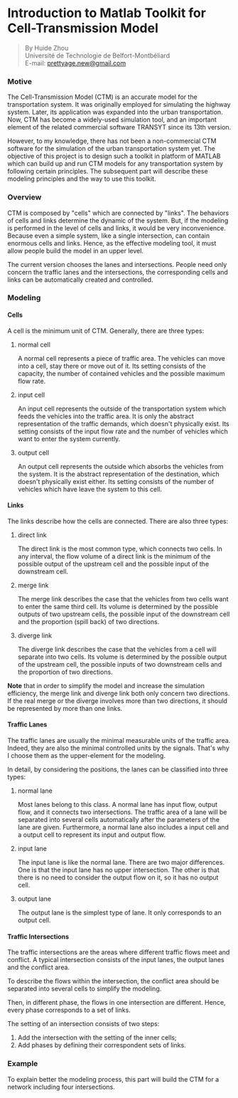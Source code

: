 # Introduction to Matlab Toolkit for Cell-Transmission Model
> By Huide Zhou  
> Université de Technologie de Belfort-Montbéliard  
> E-mail: prettyage.new@gmail.com

### Motive

The Cell-Transmission Model (CTM) is an accurate model for the transportation system. It was originally employed for simulating the highway system. Later, its application was expanded into the urban transportation. Now, CTM has become a widely-used simulation tool, and an important element of the related commercial software TRANSYT since its 13th version.

However, to my knowledge, there has not been a non-commercial CTM software for the simulation of the urban transportation system yet. The objective of this project is to design such a toolkit in platform of MATLAB which can build up and run CTM  models for any transportation system by following certain principles. The subsequent part will describe these modeling principles and the way to use this toolkit.

### Overview

CTM is composed by "cells" which are connected by "links". The behaviors of cells and links determine the dynamic of the system. But, if the modeling is performed in the level of cells and links, it would be very inconvenience. Because even a simple system, like a single intersection, can contain enormous cells and links. Hence, as the effective modeling tool, it must allow people build the model in an upper level.

The current version chooses the lanes and intersections. People need only concern the traffic lanes and the intersections, the corresponding cells and links can be automatically created and controlled.

### Modeling

#### Cells

A cell is the minimum unit of CTM. Generally, there are three types:

1. normal cell

    A normal cell represents a piece of traffic area. The vehicles can move into a cell, stay there or move out of it. Its setting consists of the capacity, the number of contained vehicles and the possible maximum flow rate.

2. input cell

    An input cell represents the outside of the transportation system which feeds the vehicles into the traffic area. It is only the abstract representation of the traffic demands, which doesn't physically exist. Its setting consists of the input flow rate and the number of vehicles which want to enter the system currently.

3. output cell

    An output cell represents the outside which absorbs the vehicles from the system. It is the abstract representation of the destination, which doesn't physically exist either. Its setting consists of the number of vehicles which have leave the system to this cell.

#### Links

The links describe how the cells are connected. There are also three types:

1. direct link

    The direct link is the most common type, which connects two cells. In any interval, the flow volume of a direct link is the minimum of the possible output of the upstream cell and the possible input of the downstream cell.

2. merge link

    The merge link describes the case that the vehicles from two cells want to enter the same third cell. Its volume is determined by the possible outputs of two upstream cells, the possible input of the downstream cell and the proportion (spill back) of two directions.

3. diverge link

    The diverge link describes the case that the vehicles from a cell will separate into two cells. Its volume is determined by the possible output of the upstream cell, the possible inputs of two downstream cells and the proportion of two directions.

**Note** that in order to simplify the model and increase the simulation efficiency, the merge link and diverge link both only concern two directions. If the real merge or the diverge involves more than two directions, it should be represented by more than one links.

#### Traffic Lanes

The traffic lanes are usually the minimal measurable units of the traffic area. Indeed, they are also the minimal controlled units by the signals. That's why I choose them as the upper-element for the modeling.

In detail, by considering the positions, the lanes can be classified into three types:

1. normal lane

    Most lanes belong to this class. A normal lane has input flow, output flow, and it connects two intersections. The traffic area of a lane will be separated into several cells automatically after the parameters of the lane are given. Furthermore, a normal lane also includes a input cell and a output cell to represent its input and output flow.

2. input lane

    The input lane is like the normal lane. There are two major differences. One is that the input lane has no upper intersection. The other is that there is no need to consider the output flow on it, so it has no output cell.

3. output lane

    The output lane is the simplest type of lane. It only corresponds to an output cell.

#### Traffic Intersections

The traffic intersections are the areas where different traffic flows meet and conflict. A typical intersection consists of the input lanes, the output lanes and the conflict area.

To describe the flows within the intersection, the conflict area should be separated into several cells to simplify the modeling.

Then, in different phase, the flows in one intersection are different. Hence, every phase corresponds to a set of links.

The setting of an intersection consists of two steps:

1. Add the intersection with the setting of the inner cells;
2. Add phases by defining their correspondent sets of links.

### Example

To explain better the modeling process, this part will build the CTM for a network including four intersections.
